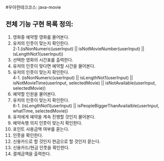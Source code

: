 #우아한테크코스: java-movie

## 전체 기능 구현 목록 정의:
1. 영화중 예약할 영화를 물어본다.
2. 유저의 인풋이 맞는지 확인한다. 
<br/> 2-1.(isNonNumeric(userInput) || isNotMovieNumber(userInput) || isLengthNot1(userInput))
3. 선택한 영화의 시간표를 출력한다. 
3. 유저의 인풋이 맞다면 예약할 시간을 물어본다.
4. 유저의 인풋이 맞는지 확인한다.
<br/> 4-1. (isNonNumeric(userInput) || isLengthNot1(userInput) || isNotMovieTime(userInput, selectedMovie) || isNotAvailable(userInput, selectedMovie))
5. 예약할 인원을 물어본다.
6. 유저의 인풋이 맞는지 확인한다.
<br/> 6-1. (isLengthNot1(userInput) || isPeopleBiggerThanAvailalble(userInput, whatTime, selectedMovie))
7. 유저에게 예약을 계속 진행할 것인지 물어본다.
8. 예약속행 의지 인풋이 맞는지 확인한다.
9. 포인트 사용금액 여부를 묻는다.
10. 인풋을 확인한다.
11. 신용카드로 할 것인지 현금으로 할 것인지 묻는다.
12. 신용카드/현금 인풋을 확인한다.
13. 결제금액을 출력한다. 